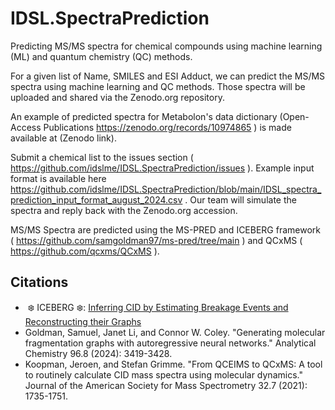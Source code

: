 # IDSL.SpectraPrediction

Predicting MS/MS spectra for chemical compounds using machine learning (ML) and quantum chemistry (QC) methods.

For a given list of Name, SMILES and ESI Adduct, we can predict the MS/MS spectra using machine learning and QC methods. Those spectra will be uploaded and shared via the Zenodo.org repository. 

An example of predicted spectra for Metabolon's data dictionary (Open-Access Publications https://zenodo.org/records/10974865 ) is made available at (Zenodo link). 

Submit a chemical list to the issues section ( https://github.com/idslme/IDSL.SpectraPrediction/issues ). Example input format is available here https://github.com/idslme/IDSL.SpectraPrediction/blob/main/IDSL_spectra_prediction_input_format_august_2024.csv . Our team will simulate the spectra and reply back with the Zenodo.org accession. 

MS/MS Spectra are predicted using the MS-PRED and ICEBERG framework ( https://github.com/samgoldman97/ms-pred/tree/main ) and QCxMS ( https://github.com/qcxms/QCxMS ). 

## Citations

- ️️️️  ❄️ ICEBER️️G ❄️: [Inferring CID by Estimating Breakage Events and Reconstructing their Graphs](http://arxiv.org/abs/2304.13136)
-   Goldman, Samuel, Janet Li, and Connor W. Coley. "Generating molecular fragmentation graphs with autoregressive neural networks." Analytical Chemistry 96.8 (2024): 3419-3428.
-   Koopman, Jeroen, and Stefan Grimme. "From QCEIMS to QCxMS: A tool to routinely calculate CID mass spectra using molecular dynamics." Journal of the American Society for Mass Spectrometry 32.7 (2021): 1735-1751. 


